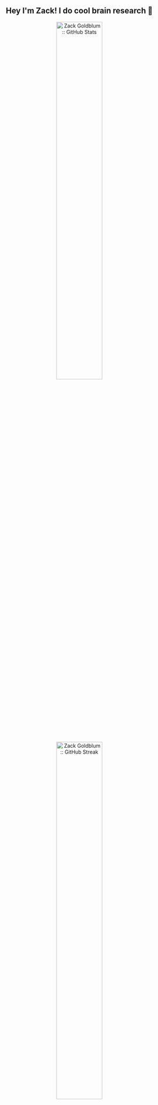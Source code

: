 <h2 align="center"> Hey I'm Zack! I do cool brain research 🧠 </h2>

<p align="center">
  <img width="50%" src="https://github-readme-stats-git-master-zacks-projects-0141e426.vercel.app/api?username=zackgoldblum&rank_icon=github&hide=stars,issues&number_format=long&show_icons=true&theme=holi"
       alt="Zack Goldblum :: GitHub Stats" />
</p>
<p align="center">
  <img width="50%" src="https://github-readme-streak-stats-pink-five.vercel.app?user=zackgoldblum&theme=holi-theme"
       alt="Zack Goldblum :: GitHub Streak" />
</p>
<p align="center">
  <img width="35%" src="https://github-readme-stats-git-master-zacks-projects-0141e426.vercel.app/api/top-langs/?username=zackgoldblum&layout=compact&size_weight=0.3&count_weight=0.7&theme=holi"
       alt="Zack Goldblum :: Top Languages" />
</p>
